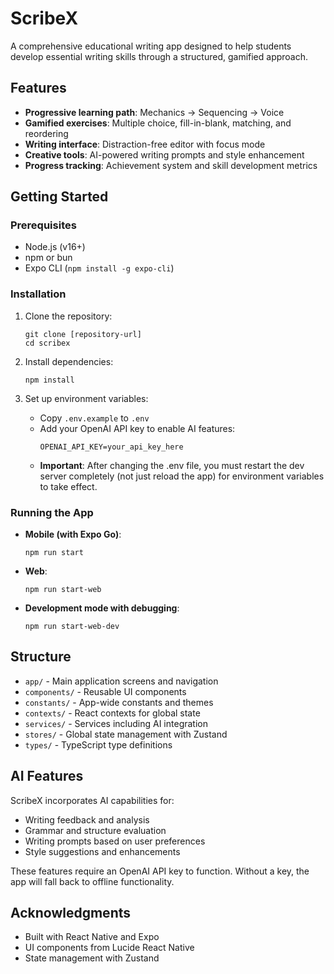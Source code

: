 # ScribeX

A comprehensive educational writing app designed to help students develop essential writing skills through a structured, gamified approach.

## Features

- **Progressive learning path**: Mechanics → Sequencing → Voice
- **Gamified exercises**: Multiple choice, fill-in-blank, matching, and reordering
- **Writing interface**: Distraction-free editor with focus mode
- **Creative tools**: AI-powered writing prompts and style enhancement
- **Progress tracking**: Achievement system and skill development metrics

## Getting Started

### Prerequisites

- Node.js (v16+)
- npm or bun
- Expo CLI (`npm install -g expo-cli`)

### Installation

1. Clone the repository:
   ```
   git clone [repository-url]
   cd scribex
   ```

2. Install dependencies:
   ```
   npm install
   ```
   
3. Set up environment variables:
   - Copy `.env.example` to `.env`
   - Add your OpenAI API key to enable AI features:
     ```
     OPENAI_API_KEY=your_api_key_here
     ```
   - **Important**: After changing the .env file, you must restart the dev server completely
     (not just reload the app) for environment variables to take effect.

### Running the App

- **Mobile (with Expo Go)**:
  ```
  npm run start
  ```

- **Web**:
  ```
  npm run start-web
  ```

- **Development mode with debugging**:
  ```
  npm run start-web-dev
  ```

## Structure

- `app/` - Main application screens and navigation
- `components/` - Reusable UI components
- `constants/` - App-wide constants and themes
- `contexts/` - React contexts for global state
- `services/` - Services including AI integration
- `stores/` - Global state management with Zustand
- `types/` - TypeScript type definitions

## AI Features

ScribeX incorporates AI capabilities for:

- Writing feedback and analysis
- Grammar and structure evaluation
- Writing prompts based on user preferences
- Style suggestions and enhancements

These features require an OpenAI API key to function. Without a key, the app will fall back to offline functionality.

## Acknowledgments

- Built with React Native and Expo
- UI components from Lucide React Native
- State management with Zustand